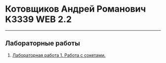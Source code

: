 # Котовщиков Андрей Романович K3339 WEB 2.2

---

## **Лабораторные работы**

1. [Лабораторная работа 1. Работа с сокетами.](/lab1)
